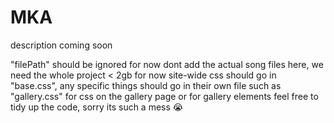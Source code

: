 # MKA

description coming soon

"filePath" should be ignored for now
dont add the actual song files here, we need the whole project < 2gb for now
site-wide css should go in "base.css", any specific things should go in their own file such as "gallery.css" for css on the gallery page or for gallery elements
feel free to tidy up the code, sorry its such a mess 😭